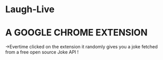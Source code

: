 # Laugh-Live
# A  GOOGLE CHROME EXTENSION 

->Evertime clicked on the extension it randomly gives you a joke fetched from a free open source Joke API !


